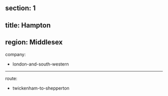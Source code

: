 section: 1
----
title: Hampton
----
region: Middlesex
----
company:
- london-and-south-western
----
route:
- twickenham-to-shepperton
